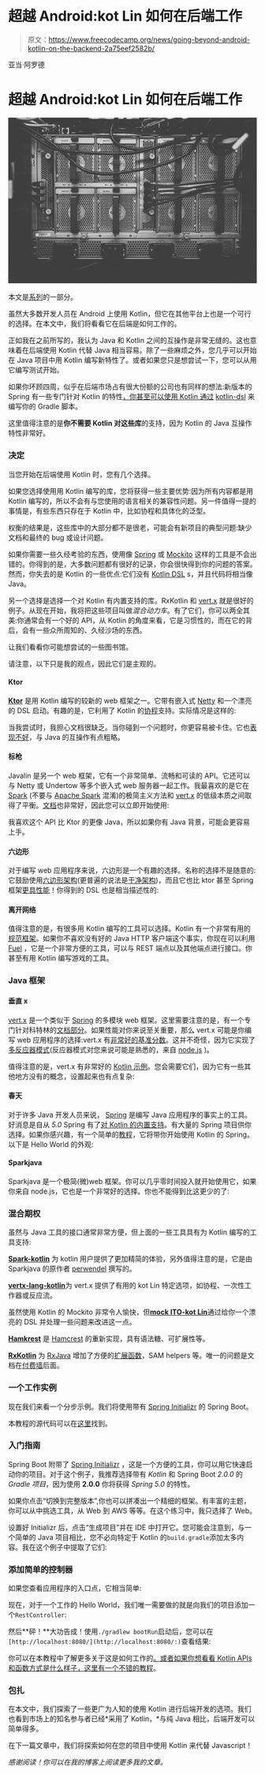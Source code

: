 # 超越 Android:kot Lin 如何在后端工作

> 原文：<https://www.freecodecamp.org/news/going-beyond-android-kotlin-on-the-backend-2a75eef2582b/>

亚当·阿罗德

# 超越 Android:kot Lin 如何在后端工作

![1*6K5vmzalJUxn44v3cm6wBw](img/514ce1fcb911035058543d9d42481bae.png)

本文是[系列](http://the-cogitator.com/2017/12/21/beyond-android-exploring-kotlin-areas-of-application.html)的一部分。

虽然大多数开发人员在 Android 上使用 Kotlin，但它在其他平台上也是一个可行的选择。在本文中，我们将看看它在后端是如何工作的。

正如我在之前所写的，我认为 Java 和 Kotlin 之间的互操作是非常无缝的。这也意味着在后端使用 Kotlin 代替 Java 相当容易。除了一些麻烦之外，您几乎可以开始在 Java 项目中用 Kotlin 编写新特性了。或者如果您只是想尝试一下，您可以从用它编写测试开始。

如果你环顾四周，似乎在后端市场占有很大份额的公司也有同样的想法:新版本的 Spring 有一些专门针对 Kotlin 的特性[，你甚至可以使用 Kotlin 通过](https://tech.io/playgrounds/8594/spring-5---dedicated-kotlin-features) [kotlin-dsl](https://github.com/gradle/kotlin-dsl) 来编写你的 Gradle 脚本。

这里值得注意的是**你不需要 Kotlin 对这些库**的支持，因为 Kotlin 的 Java 互操作特性非常好。

### 决定

当您开始在后端使用 Kotlin 时，您有几个选择。

如果您选择使用用 Kotlin 编写的库，您将获得一些主要优势:因为所有内容都是用 Kotlin 编写的，所以不会有与您使用的语言相关的兼容性问题。另一件值得一提的事情是，有些东西只存在于 Kotlin 中，比如协程和具体化的泛型。

权衡的结果是，这些库中的大部分都不是很老，可能会有新项目的典型问题:缺少文档和最终的 bug 或设计问题。

如果你需要一些久经考验的东西，使用像 [Spring](https://docs.spring.io/spring/docs/5.0.2.RELEASE/spring-framework-reference/) 或 [Mockito](http://site.mockito.org/) 这样的工具是不会出错的。你得到的是，大多数问题都有很好的记录，你会很快得到你的问题的答案。然而，你失去的是 Kotlin 的一些优点:它们没有 [Kotlin DSL](https://kotlinlang.org/docs/reference/type-safe-builders.html) s，并且代码将相当像 Java。

另一个选择是选择一个对 Kotlin 有内置支持的库。RxKotlin 和 [vert.x](https://github.com/vert-x3/vertx-lang-kotlin) 就是很好的例子。从现在开始，我将把这些项目叫做*混合动力车*。有了它们，你可以两全其美:你通常会有一个好的 API，从 Kotlin 的角度来看，它是习惯性的，而在它的背后，会有一些众所周知的、久经沙场的东西。

让我们看看你可能想尝试的一些图书馆。

请注意，以下只是我的观点，因此它们是主观的。

#### Ktor

[**Ktor**](http://ktor.io/) 是用 Kotlin 编写的较新的 web 框架之一。它带有嵌入式 [Netty](http://netty.io/wiki/user-guide-for-5.x.html) 和一个漂亮的 DSL 启动。有趣的是，它利用了 Kotlin 的[协程](https://kotlinlang.org/docs/reference/coroutines.html)支持。实际情况是这样的:

当我尝试时，我担心文档很缺乏。当你碰到一个问题时，你更容易被卡住。它也[表现不好](https://www.techempower.com/benchmarks/#section=data-r14&hw=ph&test=plaintext)，与 Java 的互操作有点粗略。

#### 标枪

Javalin 是另一个 web 框架，它有一个非常简单、流畅和可读的 API。它还可以与 Netty 或 Undertow 等多个嵌入式 web 服务器一起工作。我最喜欢的是它在 [Spark](http://sparkjava.com/) (不要与 [Apache Spark](https://spark.apache.org/) 混淆)的极简主义方法和 [vert.x](http://vertx.io/) 的低级本质之间取得了平衡。[文档](https://javalin.io/documentation)也非常好，因此您可以立即开始使用:

我喜欢这个 API 比 Ktor 的更像 Java，所以如果你有 Java 背景，可能会更容易上手。

#### 六边形

对于编写 web 应用程序来说，六边形是一个有趣的选择。名称的选择不是随意的:它鼓励使用[六边形架构](http://alistair.cockburn.us/Hexagonal+architecture)(更普遍的说法是[干净架构](https://8thlight.com/blog/uncle-bob/2012/08/13/the-clean-architecture.html))，而且它也比 ktor 甚至 Spring 框架[更具性能](https://www.techempower.com/benchmarks/#section=data-r14&hw=ph&test=plaintext)！你得到的 DSL 也是相当描述性的:

#### 离开网络

值得注意的是，有很多用 Kotlin 编写的工具可以选择。Kotlin 有一个非常有用的[规范框架](https://github.com/spekframework/spek)。如果你不喜欢没有好的 Java HTTP 客户端这个事实，你现在可以利用 [Fuel](https://github.com/kittinunf/Fuel) ，它是一个非常方便的工具，可以与 REST 端点以及其他端点进行接口。你甚至有用 Kotlin 编写游戏的工具。

### Java 框架

#### 垂直 x

[vert.x](http://vertx.io/) 是一个类似于 [Spring](https://docs.spring.io/spring/docs/5.0.2.RELEASE/spring-framework-reference/) 的多模块 web 框架。这里需要注意的是，有一个专门针对科特林的[文档部分](http://vertx.io/docs/vertx-core/kotlin/)。如果性能对你来说至关重要，那么 vert.x 可能是你编写 web 应用程序的选择:vert.x 有[非常好的基准分数](https://www.techempower.com/benchmarks/#section=data-r14&hw=ph&test=plaintext)。这并不奇怪，因为它实现了[多反应器模式](http://vertx.io/docs/vertx-core/java/#_reactor_and_multi_reactor)(反应器模式对您来说可能是熟悉的，来自 [node.js](https://www.packtpub.com/mapt/book/web_development/9781783287314/1/ch01lvl1sec09/the-reactor-pattern) )。

值得注意的是，vert.x 有非常好的 [Kotlin 示例](https://github.com/vert-x3/vertx-examples/tree/master/kotlin-examples)。您会需要它们，因为它有一些其他地方没有的概念，设置起来也有点复杂:

#### 春天

对于许多 Java 开发人员来说， [Spring](https://docs.spring.io/spring/docs/5.0.2.RELEASE/spring-framework-reference/) 是编写 Java 应用程序的事实上的工具。好消息是自从 *5.0* Spring 有了[对 Kotlin 的内置支持](https://spring.io/blog/2017/01/04/introducing-kotlin-support-in-spring-framework-5-0)。有大量的 Spring 项目供你选择。如果你感兴趣，有一个简单的[教程](https://kotlinlang.org/docs/tutorials/spring-boot-restful.html)，它将带你开始使用 Kotlin 的 Spring。以下是 Hello World 的外观:

#### Sparkjava

Sparkjava 是一个极简(微)web 框架。你可以几乎零时间投入就开始使用它，如果你来自 node.js，它也是一个非常好的选择。你也不能得到比这更少的了:

### 混合期权

虽然与 Java 工具的接口通常非常方便，但上面的一些工具具有为 Kotlin 编写的工具支持:

[**Spark-kotlin**](https://github.com/perwendel/spark-kotlin) 为 kotlin 用户提供了更加精简的体验，另外值得注意的是，它是由 Sparkjava 的原作者 [perwendel](https://github.com/perwendel) 撰写的。

[**vertx-lang-kotlin**](https://github.com/vert-x3/vertx-lang-kotlin)为 vert.x 提供了有用的 kot Lin 特定选项，如协程、一次性工作器或反应流。

虽然使用 Kotlin 的 Mockito 非常令人愉快，但[**mock ITO-kot Lin**](https://github.com/nhaarman/mockito-kotlin)通过给你一个漂亮的 DSL 并处理一些问题来改进这一点。

[**Hamkrest**](https://github.com/npryce/hamkrest) 是 [Hamcrest](http://hamcrest.org/) 的重新实现，具有语法糖、可扩展性等。

[**RxKotlin**](https://github.com/ReactiveX/RxKotlin) 为 [RxJava](https://github.com/ReactiveX/RxJava) 增加了方便的[扩展函数](https://kotlinlang.org/docs/reference/extensions.html)，SAM helpers 等。唯一的问题是文档在[付费墙](https://www.packtpub.com/application-development/learning-rxjava)后面。

### 一个工作实例

现在我们来看一个分步示例。我们将使用带有 [Spring Initializr](https://start.spring.io/) 的 Spring Boot。

本教程的源代码可以在[这里](https://github.com/AppCraft-Projects/spring-boot-kotlin-demo)找到。

### 入门指南

Spring Boot 附带了 [Spring Initializr](https://start.spring.io/) ，这是一个方便的工具，你可以用它快速启动你的项目。对于这个例子，我推荐选择带有 *Kotlin* 和 Spring Boot *2.0.0* 的 *Gradle 项目*，因为使用 **2.0.0** 你将获得 *Spring 5.0* 的特性。

如果你点击“切换到完整版本”,你也可以拼凑出一个精细的框架。有丰富的主题，你可以从中挑选工具，从 Web 到 AWS 等等。在这个练习中，我只选择了 Web。

设置好 Initializr 后，点击“生成项目”并在 IDE 中打开它。您可能会注意到，与一个简单的 Java 项目相比，您不必向特定于 Kotlin 的`build.gradle`添加太多内容。我在这个例子中提取了它们:

### 添加简单的控制器

如果您查看应用程序的入口点，它相当简单:

现在，对于一个工作的 Hello World，我们唯一需要做的就是向我们的项目添加一个`RestController`:

然后**砰！**大功告成！使用`./gradlew bootRun`启动后，您可以在`[http://localhost:8080/](http://localhost:8080/:)`查看结果:

你可以在本教程中了解更多关于这是如何工作的[。或者如果你想看看 Kotlin APIs 和函数方式是什么样子，这里有一个不错的教程](https://spring.io/guides/gs/spring-boot/)。

### 包扎

在本文中，我们探索了一些更广为人知的使用 Kotlin 进行后端开发的选项。我们也看到市场上的知名参与者已经*采用了 Kotlin，*与纯 Java 相比，后端开发可以简单得多。

在下一篇文章中，我们将探索如何在您的项目中使用 Kotlin 来代替 Javascript！

*感谢阅读！你可以在我的博客上阅读更多我的文章。*
